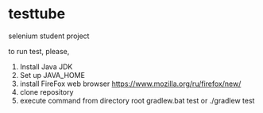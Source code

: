 # testtube
selenium student project

to run test, please,

1. Install Java JDK
1. Set up JAVA_HOME
1. install FireFox web browser https://www.mozilla.org/ru/firefox/new/
1. clone repository
1. execute command from directory root
gradlew.bat test
or
./gradlew test